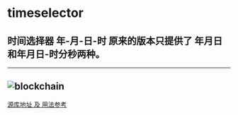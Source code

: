 # timeselector
## 时间选择器 年-月-日-时 原来的版本只提供了 年月日和年月日-时分秒两种。
---
![blockchain](https://s2.ax1x.com/2019/02/18/k67jNq.png "效果图")
---
[源库地址 及 用法参考](https://github.com/BurnieLiu/Time-Selector)
